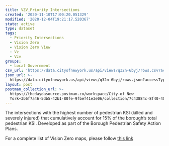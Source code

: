 ```yaml
---
title: VZV_Priority Intersections
created: '2020-11-10T17:00:20.051329'
modified: '2020-12-04T19:21:17.520367'
state: active
type: dataset
tags:
  - Priority Intersections
  - Vision Zero
  - Vision Zero View
  - Vz
  - Vzv
groups:
  - Local Government
csv_url: 'https://data.cityofnewyork.us/api/views/q32n-6byj/rows.csv?accessType=DOWNLOAD'
json_url: >-
  https://data.cityofnewyork.us/api/views/q32n-6byj/rows.json?accessType=DOWNLOAD
layout: post
postman_collection_url: >-
  https://thedaydasource.postman.co/workspace/City-of New
  York~3b6f7a46-5db5-42b1-80fe-9fbef41e3e06/collection/7c43884c-8f40-40e0-99d0-6bd782d41600
---
```

The intersections with the highest number of pedestrian KSI (killed and severely injured) that cumulatively account for 15% of the borough’s total pedestrian KSI. Developed as part of the Borough Pedestrian Safety Action Plans.

For a complete list of Vision Zero maps, please follow <a href="https://data.cityofnewyork.us/browse?q=vzv&sortBy=last_modified&utf8=%E2%9C%93">this link</a>
